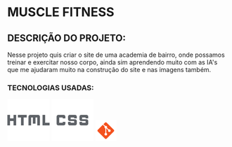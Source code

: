 # MUSCLE FITNESS
## DESCRIÇÃO DO PROJETO:
 Nesse projeto quis criar o site de uma academia de bairro, onde possamos treinar e exercitar nosso corpo, ainda sim aprendendo muito com as IA's que me ajudaram muito na construção do site e nas imagens também.
 ### TECNOLOGIAS USADAS:
 ![HTML](./IMG/html.png)
 ![CSS](./IMG/css.png)
 ![GIT](./IMG/git.png)
